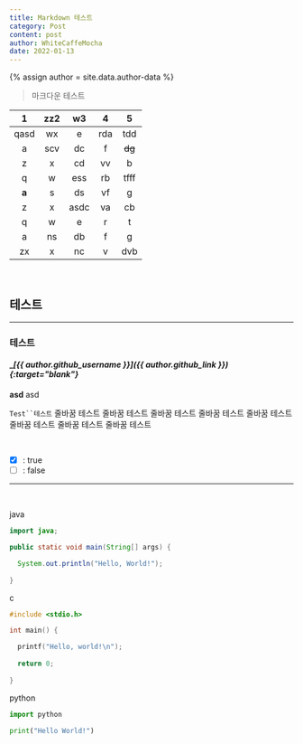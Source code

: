 ```yaml
---
title: Markdown 테스트
category: Post
content: post
author: WhiteCaffeMocha
date: 2022-01-13
---
```

{% assign author = site.data.author-data %}
>마크다운 테스트

| 1 | zz2 | w3 | 4 | 5 |
|:-:|:-:|:-:|:-:|:-:|
| qasd | wx | e | rda | tdd |
| a | scv | dc | f | ~~dg~~ |
| z | x | cd | vv | b |
| q | w | ess | rb | tfff |
| **a** | s | ds | vf | g |
| z | x | asdc | va | cb |
| q | w | e | r | t |
| a | ns | db | f | g |
| zx | x | nc | v | dvb |

<br/>

## 테스트
---
### 테스트

#### __[{{ author.github_username }}]({{ author.github_link }}){:target="_blank"}__

__asd__ asd

`Test``테스트` 줄바꿈 테스트 줄바꿈 테스트 줄바꿈 테스트 줄바꿈 테스트 줄바꿈 테스트 줄바꿈 테스트 줄바꿈 테스트 줄바꿈 테스트

<br/>

- [x] : true
- [ ] : false

---

<br/>

java
```java
import java;

public static void main(String[] args) {

  System.out.println("Hello, World!");
  
}
```

c
```c
#include <stdio.h>

int main() {

  printf("Hello, world!\n");
  
  return 0;
  
}
```

python
```python
import python

print("Hello World!")
```